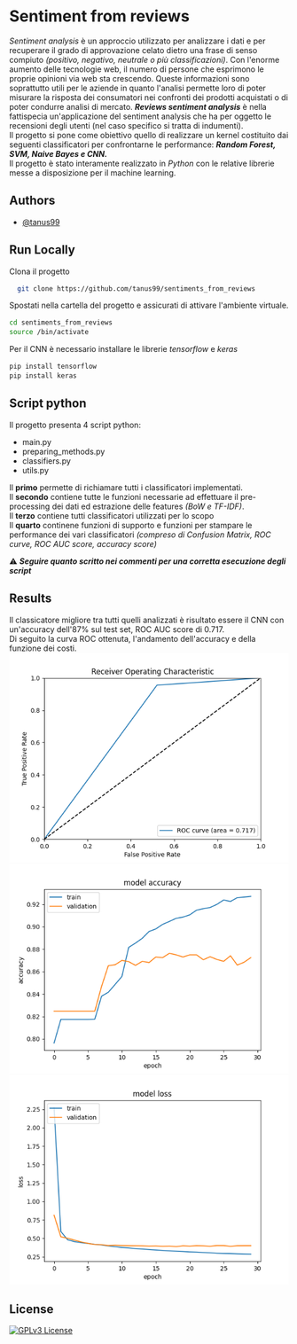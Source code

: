 
# Sentiment from reviews

*Sentiment analysis* è un approccio utilizzato per analizzare i dati 
e per recuperare il grado di approvazione celato dietro una frase 
di senso compiuto *(positivo, negativo, neutrale o più classificazioni)*. Con l'enorme aumento delle tecnologie web, 
il numero di persone che esprimono le proprie opinioni via web
sta crescendo. Queste informazioni sono soprattutto utili per
le aziende in quanto l'analisi permette loro di poter misurare
la risposta dei consumatori nei confronti dei prodotti acquistati
o di poter condurre analisi di mercato. ***Reviews sentiment 
analysis*** è nella fattispecia un'applicazione del sentiment 
analysis che ha per oggetto le recensioni degli utenti 
(nel caso specifico si tratta di indumenti).\
Il progetto si pone come obiettivo quello di realizzare un kernel
costituito dai seguenti classificatori per confrontarne le performance: ***Random Forest, SVM, Naive Bayes e CNN.***\
Il progetto è stato interamente realizzato in *Python* con le 
relative librerie messe a disposizione per il machine learning.
## Authors

- [@tanus99](https://github.com/tanus99)


## Run Locally

Clona il progetto

```bash
  git clone https://github.com/tanus99/sentiments_from_reviews
```

Spostati nella cartella del progetto e assicurati di attivare
l'ambiente virtuale.
```bash
cd sentiments_from_reviews
source /bin/activate
```
Per il CNN è necessario installare le librerie *tensorflow*
e *keras*

```bash
pip install tensorflow
pip install keras
```


## Script python

Il progetto presenta 4 script python:
- main.py
- preparing_methods.py
- classifiers.py
- utils.py

Il **primo** permette di richiamare tutti i classificatori implementati.\
Il **secondo** contiene tutte le funzioni necessarie ad effettuare il
pre-processing dei dati ed estrazione delle features *(BoW e TF-IDF)*.\
Il **terzo** contiene tutti classificatori utilizzati per lo scopo\
Il **quarto** continene funzioni di supporto e funzioni per stampare
le performance dei vari classificatori *(compreso di Confusion Matrix, ROC curve, ROC AUC score, accuracy score)*

⚠️ ***Seguire quanto scritto nei commenti per una corretta esecuzione
degli script***


## Results
Il classicatore migliore tra tutti quelli analizzati è risultato 
essere il CNN con un'accuracy dell'87% sul test set, ROC AUC score di
0.717.\
Di seguito la curva ROC ottenuta, l'andamento dell'accuracy e della
funzione dei costi.
![ROC curve](/img/cnn_roc_curve.png)
![Accuracy](/img/accuracy.png)
![Loss](/img/loss.png)
## License
[![GPLv3 License](https://img.shields.io/badge/License-GPL%20v3-yellow.svg)](https://opensource.org/licenses/)


